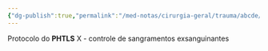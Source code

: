 ```yaml
---
{"dg-publish":true,"permalink":"/med-notas/cirurgia-geral/trauma/abcde/xabcde/","tags":["review"]}
---
```


Protocolo do **PHTLS**
X - controle de sangramentos exsanguinantes